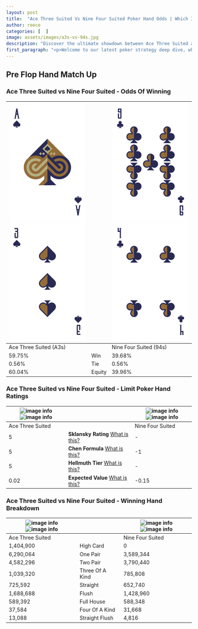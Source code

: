```yaml
---
layout: post
title:  "Ace Three Suited Vs Nine Four Suited Poker Hand Odds | Which Is The Better Hand In Poker? A Complete Guide"
author: reece
categories: [  ]
image: assets/images/a3s-vs-94s.jpg
description: "Discover the ultimate showdown between Ace Three Suited and Nine Four Suited in poker! Uncover the odds, strategies, and scenarios where one hand triumphs over the other. Get ready to up your poker game with this thrilling analysis."
first_paragraph: "<p>Welcome to our latest poker strategy deep dive, where we're pitting two distinct hands against each other in a high-stakes showdown: Ace Three Suited vs Nine Four Suited.</p><p>In the dynamic world of poker, every decision counts, and knowing which hand holds the upper hand is key to your success at the table.</p><p>In this article, we'll dissect these two hands, explore the scenarios where one dominates the other, and equip you with the knowledge to make strategic choices that can tip the odds in your favor.</p><p>Get ready to unravel the intriguing dynamics of these poker hands and elevate your game to new heights.</p>"
---
```




[comment]: # (sp0)

## Pre Flop Hand Match Up

<div class="table hand-ratings" markdown="1"> 



### Ace Three Suited vs Nine Four Suited - Odds Of Winning


    
| ![image info](assets/images/hand1/a.png) ![image info](assets/images/hand1/3.png) |  | ![image info](assets/images/hand2/9.png) ![image info](assets/images/hand2/4.png) |
| -------- | -------- | -------- |
| Ace Three Suited (A3s) |  | Nine Four Suited (94s) |
| 59.75% | Win | 39.68% |
| 0.56% | Tie | 0.56% |
| 60.04% | Equity | 39.96% |




[comment]: # (sp1)



### Ace Three Suited vs Nine Four Suited - Limit Poker Hand Ratings


    
| ![image info](https://www.riverpairs.com/assets/images/hand1/a.png) ![image info](https://www.riverpairs.com/assets/images/hand1/3.png) |  | ![image info](https://www.riverpairs.com/assets/images/hand2/9.png) ![image info](https://www.riverpairs.com/assets/images/hand2/4.png) |
| -------- | -------- | -------- |
| Ace Three Suited |  | Nine Four Suited |
| 5 | **Sklansky Rating** [What is this?](/sklansky-rating-explained) | - |
| 5 | **Chen Formula** [What is this?](/chen-formula-explained) | -1 |
| 5 | **Hellmuth Tier** [What is this?](/Hellmuth-tier-explained) | - |
| 0.02 | **Expected Value** [What is this?](/expected-value-explained) | -0.15 |




[comment]: # (sp2)



### Ace Three Suited vs Nine Four Suited - Winning Hand Breakdown


    
| ![image info](https://www.riverpairs.com/assets/images/hand1/a.png) ![image info](https://www.riverpairs.com/assets/images/hand1/3.png) |  | ![image info](https://www.riverpairs.com/assets/images/hand2/9.png) ![image info](https://www.riverpairs.com/assets/images/hand2/4.png) |
| -------- | -------- | -------- |
| Ace Three Suited |  | Nine Four Suited |
| 1,404,900 | High Card | 0 |
| 6,290,064 | One Pair | 3,589,344 |
| 4,582,296 | Two Pair | 3,790,440 |
| 1,039,320 | Three Of A Kind | 785,808 |
| 725,592 | Straight | 652,740 |
| 1,688,688 | Flush | 1,428,960 |
| 589,392 | Full House | 588,348 |
| 37,584 | Four Of A Kind | 31,668 |
| 13,088 | Straight Flush | 4,816 |




[comment]: # (sp3)



</div>

[comment]: # (sp4)



[comment]: # (sp5)

